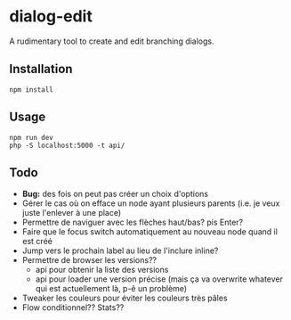 # dialog-edit

A rudimentary tool to create and edit branching dialogs.

## Installation

```
npm install
```
## Usage

```
npm run dev
php -S localhost:5000 -t api/
```

## Todo

- **Bug:** des fois on peut pas créer un choix d'options
- Gérer le cas où on efface un node ayant plusieurs parents (i.e. je veux juste l'enlever à une place)
- Permettre de naviguer avec les flèches haut/bas? pis Enter?
- Faire que le focus switch automatiquement au nouveau node quand il est créé
- Jump vers le prochain label au lieu de l'inclure inline?
- Permettre de browser les versions??
    - api pour obtenir la liste des versions
    - api pour loader une version précise (mais ça va overwrite whatever qui est actuellement là, p-ê un problème)
- Tweaker les couleurs pour éviter les couleurs très pâles
- Flow conditionnel?? Stats??
